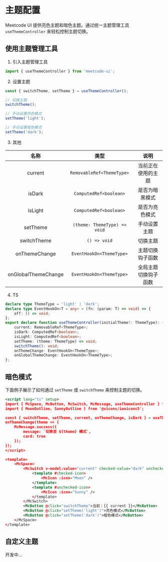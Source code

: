 # 主题配置

Meetcode UI 提供亮色主题和暗色主题。通过统一主题管理工具 `useThemeController` 来轻松控制主题切换。

## 使用主题管理工具

1. 引入主题管理工具

```ts
import { useThemeController } from 'meetcode-ui';
```

2. 设置主题

```ts
const { switchTheme, setTheme } = useThemeController();

// 切换主题
switchTheme();

// 手动设置亮色模式
setTheme('light');

// 手动设置暗色模式
setTheme('dark');
```

3. 其他

|        名称         |             类型             |         说明         |
| :-----------------: | :--------------------------: | :------------------: |
|       current       |  `RemovableRef<ThemeType>`   |  当前正在使用的主题  |
|       isDark        |    `ComputedRef<boolean>`    |    是否为暗黑模式    |
|       isLight       |    `ComputedRef<boolean>`    |    是否为亮色模式    |
|      setTheme       | `(theme: ThemeType) => void` |     手动设置主题     |
|     switchTheme     |         `() => void`         |       切换主题       |
|    onThemeChange    |   `EventHookOn<ThemeType>`   |   主题切换钩子函数   |
| onGlobalThemeChange |   `EventHookOn<ThemeType>`   | 全局主题切换钩子函数 |

4. TS

```ts
declare type ThemeType = 'light' | 'dark';
declare type EventHookOn<T = any> = (fn: (param: T) => void) => {
    off: () => void;
};
export declare function useThemeController(initialTheme?: ThemeType): {
    current: RemovableRef<ThemeType>;
    isDark: ComputedRef<boolean>;
    isLight: ComputedRef<boolean>;
    setTheme: (theme: ThemeType) => void;
    switchTheme(): void;
    onThemeChange: EventHookOn<ThemeType>;
    onGlobalThemeChange: EventHookOn<ThemeType>;
};
```

## 暗色模式

下面例子展示了如何通过 `setTheme` 或 `switchTheme` 来控制主题的切换。

<ThemeSwitcher-zh />

```xml
<script lang="ts" setup>
import { McSpace, McButton, McSwitch, McMessage, useThemeController } from 'meetcode-ui';
import { MoonOutline, SunnyOutline } from '@vicons/ionicons5';

const { switchTheme, setTheme, current, onThemeChange, isDark } = useThemeController();
onThemeChange(theme => {
    McMessage.success({
        message: `切换至 ${theme} 模式`,
        card: true
    });
});
</script>

<template>
    <McSpace>
        <McSwitch v-model:value="current" checked-value="dark" unchecked-value="light" checked-text="Dark" unchecked-text="Light">
            <template #checked-icon>
                <McIcon :icon="Moon" />
            </template>
            <template #unchecked-icon>
                <McIcon :icon="Sunny" />
            </template>
        </McSwitch>
        <McButton @click="switchTheme">当前：{{ current }}</McButton>
        <McButton @click="setTheme('light')">亮色模式</McButton>
        <McButton @click="setTheme('dark')">暗色模式</McButton>
    </McSpace>
</template>
```

## 自定义主题

开发中...
